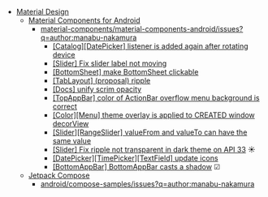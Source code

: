 - [Material Design](https://m3.material.io/)
  - [Material Components for Android](https://github.com/material-components/material-components-android)
    - [material-components/material-components-android/issues?q=author:manabu-nakamura](https://github.com/material-components/material-components-android/issues?q=author%3Amanabu-nakamura)
      - [[Catalog][DatePicker] listener is added again after rotating device](https://github.com/material-components/material-components-android/pull/4499)
      - [[Slider] Fix slider label not moving](https://github.com/material-components/material-components-android/pull/4364)
      - [[BottomSheet] make BottomSheet clickable](https://github.com/material-components/material-components-android/pull/4351)
      - [[TabLayout] (proposal) ripple](https://github.com/material-components/material-components-android/pull/4296)
      - [[Docs] unify scrim opacity](https://github.com/material-components/material-components-android/issues/4295)
      - [[TopAppBar] color of ActionBar overflow menu background is correct](https://github.com/material-components/material-components-android/pull/4284)
      - [[Color][Menu] theme overlay is applied to CREATED window decorView](https://github.com/material-components/material-components-android/pull/4278)
      - [[Slider][RangeSlider] valueFrom and valueTo can have the same value](https://github.com/material-components/material-components-android/pull/4257)
      - [[Slider] Fix ripple not transparent in dark theme on API 33](https://github.com/material-components/material-components-android/pull/4035) ☀
      - [[DatePicker][TimePicker][TextField] update icons](https://github.com/material-components/material-components-android/pull/4004)
      - [[BottomAppBar] BottomAppBar casts a shadow](https://github.com/material-components/material-components-android/issues/2953) ☑
  - [Jetpack Compose](https://developer.android.com/compose)
    - [android/compose-samples/issues?q=author:manabu-nakamura](https://github.com/android/compose-samples/issues?q=author%3Amanabu-nakamura)

<!--
## Hi there 👋

**manabu-nakamura/manabu-nakamura** is a ✨ _special_ ✨ repository because its `README.md` (this file) appears on your GitHub profile.

Here are some ideas to get you started:

- 🔭 I’m currently working on ...
- 🌱 I’m currently learning ...
- 👯 I’m looking to collaborate on ...
- 🤔 I’m looking for help with ...
- 💬 Ask me about ...
- 📫 How to reach me: ...
- 😄 Pronouns: ...
- ⚡ Fun fact: ...
-->
